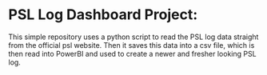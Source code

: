 # PSL Log Dashboard Project:

This simple repository uses a python script to read the PSL log data straight from the official psl website. Then it saves this data into a csv file, which is then read into PowerBI and used to create a newer and fresher looking PSL log.
